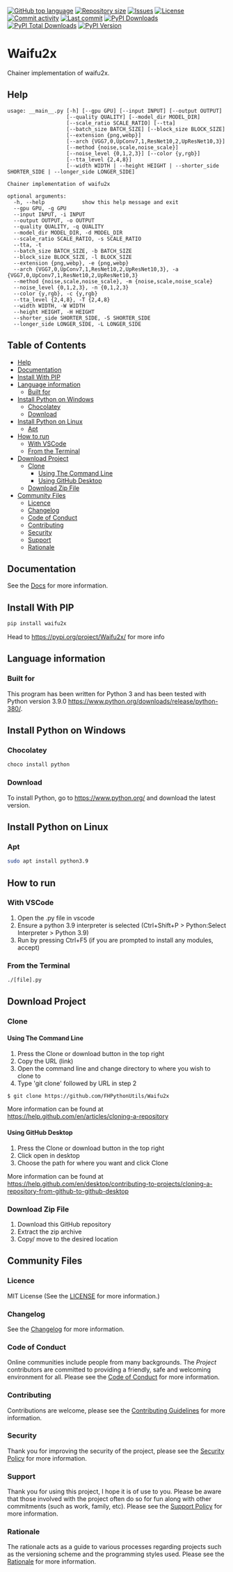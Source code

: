 [![GitHub top language](https://img.shields.io/github/languages/top/FHPythonUtils/Waifu2x.svg?style=for-the-badge)](../../)
[![Repository size](https://img.shields.io/github/repo-size/FHPythonUtils/Waifu2x.svg?style=for-the-badge)](../../)
[![Issues](https://img.shields.io/github/issues/FHPythonUtils/Waifu2x.svg?style=for-the-badge)](../../issues)
[![License](https://img.shields.io/github/license/FHPythonUtils/Waifu2x.svg?style=for-the-badge)](/LICENSE.md)
[![Commit activity](https://img.shields.io/github/commit-activity/m/FHPythonUtils/Waifu2x.svg?style=for-the-badge)](../../commits/master)
[![Last commit](https://img.shields.io/github/last-commit/FHPythonUtils/Waifu2x.svg?style=for-the-badge)](../../commits/master)
[![PyPI Downloads](https://img.shields.io/pypi/dm/waifu2x.svg?style=for-the-badge)](https://pypistats.org/packages/waifu2x)
[![PyPI Total Downloads](https://img.shields.io/badge/dynamic/json?style=for-the-badge&label=total%20downloads&query=%24.total_downloads&url=https%3A%2F%2Fapi.pepy.tech%2Fapi%2Fprojects%2Fwaifu2x)](https://pepy.tech/project/waifu2x)
[![PyPI Version](https://img.shields.io/pypi/v/waifu2x.svg?style=for-the-badge)](https://pypi.org/project/waifu2x)

<!-- omit in toc -->
# Waifu2x

Chainer implementation of waifu2x.

## Help

```raw
usage: __main__.py [-h] [--gpu GPU] [--input INPUT] [--output OUTPUT]
                   [--quality QUALITY] [--model_dir MODEL_DIR]
                   [--scale_ratio SCALE_RATIO] [--tta]
                   [--batch_size BATCH_SIZE] [--block_size BLOCK_SIZE]
                   [--extension {png,webp}]
                   [--arch {VGG7,0,UpConv7,1,ResNet10,2,UpResNet10,3}]
                   [--method {noise,scale,noise_scale}]
                   [--noise_level {0,1,2,3}] [--color {y,rgb}]
                   [--tta_level {2,4,8}]
                   [--width WIDTH | --height HEIGHT | --shorter_side SHORTER_SIDE | --longer_side LONGER_SIDE]

Chainer implementation of waifu2x

optional arguments:
  -h, --help            show this help message and exit
  --gpu GPU, -g GPU
  --input INPUT, -i INPUT
  --output OUTPUT, -o OUTPUT
  --quality QUALITY, -q QUALITY
  --model_dir MODEL_DIR, -d MODEL_DIR
  --scale_ratio SCALE_RATIO, -s SCALE_RATIO
  --tta, -t
  --batch_size BATCH_SIZE, -b BATCH_SIZE
  --block_size BLOCK_SIZE, -l BLOCK_SIZE
  --extension {png,webp}, -e {png,webp}
  --arch {VGG7,0,UpConv7,1,ResNet10,2,UpResNet10,3}, -a {VGG7,0,UpConv7,1,ResNet10,2,UpResNet10,3}
  --method {noise,scale,noise_scale}, -m {noise,scale,noise_scale}
  --noise_level {0,1,2,3}, -n {0,1,2,3}
  --color {y,rgb}, -c {y,rgb}
  --tta_level {2,4,8}, -T {2,4,8}
  --width WIDTH, -W WIDTH
  --height HEIGHT, -H HEIGHT
  --shorter_side SHORTER_SIDE, -S SHORTER_SIDE
  --longer_side LONGER_SIDE, -L LONGER_SIDE
```

<!-- omit in toc -->
## Table of Contents
- [Help](#help)
- [Documentation](#documentation)
- [Install With PIP](#install-with-pip)
- [Language information](#language-information)
	- [Built for](#built-for)
- [Install Python on Windows](#install-python-on-windows)
	- [Chocolatey](#chocolatey)
	- [Download](#download)
- [Install Python on Linux](#install-python-on-linux)
	- [Apt](#apt)
- [How to run](#how-to-run)
	- [With VSCode](#with-vscode)
	- [From the Terminal](#from-the-terminal)
- [Download Project](#download-project)
	- [Clone](#clone)
		- [Using The Command Line](#using-the-command-line)
		- [Using GitHub Desktop](#using-github-desktop)
	- [Download Zip File](#download-zip-file)
- [Community Files](#community-files)
	- [Licence](#licence)
	- [Changelog](#changelog)
	- [Code of Conduct](#code-of-conduct)
	- [Contributing](#contributing)
	- [Security](#security)
	- [Support](#support)
	- [Rationale](#rationale)




## Documentation
See the [Docs](/DOCS/) for more information.

## Install With PIP

```python
pip install waifu2x
```

Head to https://pypi.org/project/Waifu2x/ for more info

## Language information
### Built for
This program has been written for Python 3 and has been tested with
Python version 3.9.0 <https://www.python.org/downloads/release/python-380/>.

## Install Python on Windows
### Chocolatey
```powershell
choco install python
```
### Download
To install Python, go to <https://www.python.org/> and download the latest
version.

## Install Python on Linux
### Apt
```bash
sudo apt install python3.9
```

## How to run
### With VSCode
1. Open the .py file in vscode
2. Ensure a python 3.9 interpreter is selected (Ctrl+Shift+P > Python:Select
Interpreter > Python 3.9)
3. Run by pressing Ctrl+F5 (if you are prompted to install any modules, accept)
### From the Terminal
```bash
./[file].py
```

## Download Project
### Clone
#### Using The Command Line
1. Press the Clone or download button in the top right
2. Copy the URL (link)
3. Open the command line and change directory to where you wish to
clone to
4. Type 'git clone' followed by URL in step 2
```bash
$ git clone https://github.com/FHPythonUtils/Waifu2x
```

More information can be found at
<https://help.github.com/en/articles/cloning-a-repository>

#### Using GitHub Desktop
1. Press the Clone or download button in the top right
2. Click open in desktop
3. Choose the path for where you want and click Clone

More information can be found at
<https://help.github.com/en/desktop/contributing-to-projects/cloning-a-repository-from-github-to-github-desktop>

### Download Zip File

1. Download this GitHub repository
2. Extract the zip archive
3. Copy/ move to the desired location

## Community Files
### Licence
MIT License
(See the [LICENSE](/LICENSE.md) for more information.)

### Changelog
See the [Changelog](/CHANGELOG.md) for more information.

### Code of Conduct
Online communities include people from many backgrounds. The *Project*
contributors are committed to providing a friendly, safe and welcoming
environment for all. Please see the
[Code of Conduct](https://github.com/FHPythonUtils/.github/blob/master/CODE_OF_CONDUCT.md)
 for more information.

### Contributing
Contributions are welcome, please see the
[Contributing Guidelines](https://github.com/FHPythonUtils/.github/blob/master/CONTRIBUTING.md)
for more information.

### Security
Thank you for improving the security of the project, please see the
[Security Policy](https://github.com/FHPythonUtils/.github/blob/master/SECURITY.md)
for more information.

### Support
Thank you for using this project, I hope it is of use to you. Please be aware that
those involved with the project often do so for fun along with other commitments
(such as work, family, etc). Please see the
[Support Policy](https://github.com/FHPythonUtils/.github/blob/master/SUPPORT.md)
for more information.

### Rationale
The rationale acts as a guide to various processes regarding projects such as
the versioning scheme and the programming styles used. Please see the
[Rationale](https://github.com/FHPythonUtils/.github/blob/master/RATIONALE.md)
for more information.
